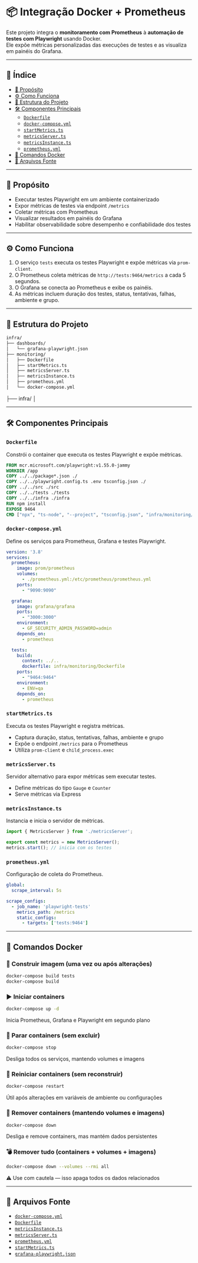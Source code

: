# 📦 Integração Docker + Prometheus

Este projeto integra o **monitoramento com Prometheus** à **automação de testes com Playwright** usando Docker.  
Ele expõe métricas personalizadas das execuções de testes e as visualiza em painéis do Grafana.

---

## 📘 Índice

- [🎯 Propósito](#-propósito)
- [⚙️ Como Funciona](#️-como-funciona)
- [📂 Estrutura do Projeto](#-estrutura-do-projeto)
- [🛠️ Componentes Principais](#-componentes-principais)
  - [`Dockerfile`](#dockerfile)
  - [`docker-compose.yml`](#docker-composeyml)
  - [`startMetrics.ts`](#startmetricsts)
  - [`metricsServer.ts`](#metricsserverts)
  - [`metricsInstance.ts`](#metricsinstancets)
  - [`prometheus.yml`](#prometheusyml)
- [🧯 Comandos Docker](#-comandos-docker)
- [📄 Arquivos Fonte](#-arquivos-fonte)

---

## 🎯 Propósito

- Executar testes Playwright em um ambiente containerizado  
- Expor métricas de testes via endpoint `/metrics`  
- Coletar métricas com Prometheus  
- Visualizar resultados em painéis do Grafana  
- Habilitar observabilidade sobre desempenho e confiabilidade dos testes

---

## ⚙️ Como Funciona

1. O serviço `tests` executa os testes Playwright e expõe métricas via `prom-client`.
2. O Prometheus coleta métricas de `http://tests:9464/metrics` a cada 5 segundos.
3. O Grafana se conecta ao Prometheus e exibe os painéis.
4. As métricas incluem duração dos testes, status, tentativas, falhas, ambiente e grupo.

---

## 📂 Estrutura do Projeto

```bash
infra/
├── dashboards/
│   └── grafana-playwright.json
├── monitoring/
│   ├── Dockerfile
│   ├── startMetrics.ts
│   ├── metricsServer.ts
│   ├── metricsInstance.ts
│   ├── prometheus.yml
│   └── docker-compose.yml
```

├── infra/
│   


---

## 🛠️ Componentes Principais

### `Dockerfile`

Constrói o container que executa os testes Playwright e expõe métricas.

```dockerfile
FROM mcr.microsoft.com/playwright:v1.55.0-jammy
WORKDIR /app
COPY ../../package*.json ./
COPY ../../playwright.config.ts .env tsconfig.json ./
COPY ../../src ./src
COPY ../../tests ./tests
COPY ../../infra ./infra
RUN npm install
EXPOSE 9464
CMD ["npx", "ts-node", "--project", "tsconfig.json", "infra/monitoring/startMetrics.ts"]
```

### `docker-compose.yml`

Define os serviços para Prometheus, Grafana e testes Playwright.

```yaml
version: '3.8'
services:
  prometheus:
    image: prom/prometheus
    volumes:
      - ./prometheus.yml:/etc/prometheus/prometheus.yml
    ports:
      - "9090:9090"

  grafana:
    image: grafana/grafana
    ports:
      - "3000:3000"
    environment:
      - GF_SECURITY_ADMIN_PASSWORD=admin
    depends_on:
      - prometheus

  tests:
    build:
      context: ../..
      dockerfile: infra/monitoring/Dockerfile
    ports:
      - "9464:9464"
    environment:
      - ENV=qa
    depends_on:
      - prometheus
```

### `startMetrics.ts`

Executa os testes Playwright e registra métricas.
- Captura duração, status, tentativas, falhas, ambiente e grupo
- Expõe o endpoint `/metrics` para o Prometheus
- Utiliza `prom-client` e `child_process.exec`

### `metricsServer.ts`

Servidor alternativo para expor métricas sem executar testes.
- Define métricas do tipo `Gauge` e `Counter`
- Serve métricas via Express


### `metricsInstance.ts`

Instancia e inicia o servidor de métricas.

```ts
import { MetricsServer } from './metricsServer';

export const metrics = new MetricsServer();
metrics.start(); // inicia com os testes
```

### `prometheus.yml`

Configuração de coleta do Prometheus.

```yaml
global:
  scrape_interval: 5s

scrape_configs:
  - job_name: 'playwright-tests'
    metrics_path: /metrics
    static_configs:
      - targets: ['tests:9464']
```

---

## 🧯 Comandos Docker

### 🔨 Construir imagem (uma vez ou após alterações)

```bash
docker-compose build tests
docker-compose build
```

### ▶️ Iniciar containers
```bash
docker-compose up -d
```
Inicia Prometheus, Grafana e Playwright em segundo plano

### 🛑 Parar containers (sem excluir)
```bash
docker-compose stop
```
Desliga todos os serviços, mantendo volumes e imagens

### 🔁 Reiniciar containers (sem reconstruir)
```bash
docker-compose restart
```
Útil após alterações em variáveis de ambiente ou configurações

### 🧹 Remover containers (mantendo volumes e imagens)
```bash
docker-compose down
```
Desliga e remove containers, mas mantém dados persistentes

### 💣 Remover tudo (containers + volumes + imagens)
```bash
docker-compose down --volumes --rmi all
```
⚠️ Use com cautela — isso apaga todos os dados relacionados

---

## 📄 Arquivos Fonte

- [`docker-compose.yml`](../../infra/monitoring/docker-compose.yml)
- [`Dockerfile`](../../infra/monitoring/Dockerfile)
- [`metricsInstance.ts`](../../infra/monitoring/metricsInstance.ts)
- [`metricsServer.ts`](../../infra/monitoring/metricsServer.ts)
- [`prometheus.yml`](../../infra/monitoring/prometheus.yml)
- [`startMetrics.ts`](../../infra/monitoring/startMetrics.ts)
- [`grafana-playwright.json`](../../infra/dashboards/grafana-playwright.json)